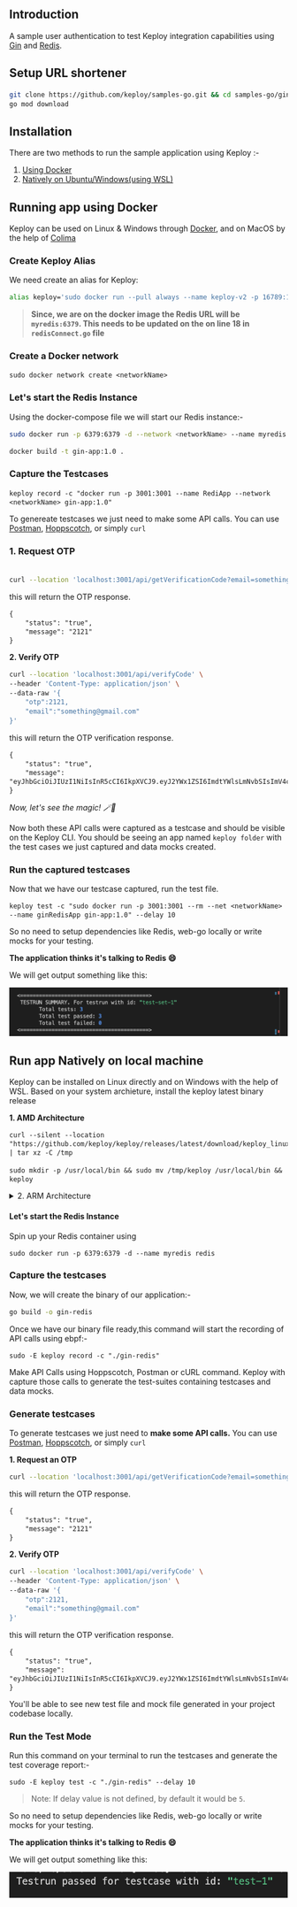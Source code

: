 ## Introduction

A sample user authentication to test Keploy integration capabilities using [Gin](https://gin-gonic.com/) and [Redis](https://redis.io/).

## Setup URL shortener

```bash
git clone https://github.com/keploy/samples-go.git && cd samples-go/gin-redis
go mod download
```

## Installation

There are two methods to run the sample application using Keploy :-

1. [Using Docker](#running-app-using-docker)
2. [Natively on Ubuntu/Windows(using WSL)](#run-app-natively-on-local-machine)

## Running app using Docker

Keploy can be used on Linux & Windows through [Docker](https://docs.docker.com/engine/install/), and on MacOS by the help of [Colima](https://docs.keploy/io/server/macos/installation)


### Create Keploy Alias

We need create an alias for Keploy:
```bash
alias keploy='sudo docker run --pull always --name keploy-v2 -p 16789:16789 --privileged --pid=host -it -v "$(pwd)":/files -v /sys/fs/cgroup:/sys/fs/cgroup -v /sys/kernel/debug:/sys/kernel/debug -v /sys/fs/bpf:/sys/fs/bpf -v /var/run/docker.sock:/var/run/docker.sock -v '"$HOME"'/.keploy-config:/root/.keploy-config -v '"$HOME"'/keploy-config:/root/keploy-config --rm ghcr.io/keploy/keploy'
```

> **Since, we are on the docker image the Redis URL will be `myredis:6379`. This needs to be updated on the on line 18 in `redisConnect.go` file**

### Create a Docker network
```
sudo docker network create <networkName>
```

### Let's start the Redis Instance
Using the docker-compose file we will start our Redis instance:-
```bash
sudo docker run -p 6379:6379 -d --network <networkName> --name myredis redis
```
```bash
docker build -t gin-app:1.0 .
```

### Capture the Testcases

```shell
keploy record -c "docker run -p 3001:3001 --name RediApp --network <networkName> gin-app:1.0"
```

To genereate testcases we just need to make some API calls. You can use [Postman](https://www.postman.com/), [Hoppscotch](https://hoppscotch.io/), or simply `curl`

### 1. Request OTP

```bash

curl --location 'localhost:3001/api/getVerificationCode?email=something@gmail.com'
```

this will return the OTP response. 
```
{
    "status": "true",
    "message": "2121"
}
```

**2. Verify OTP**

```bash
curl --location 'localhost:3001/api/verifyCode' \
--header 'Content-Type: application/json' \
--data-raw '{
    "otp":2121,
    "email":"something@gmail.com"
}'
```
this will return the OTP verification response. 
```
{
    "status": "true",
    "message": "eyJhbGciOiJIUzI1NiIsInR5cCI6IkpXVCJ9.eyJ2YWx1ZSI6ImdtYWlsLmNvbSIsImV4cCI6MTY5ODc1MTA2OX0.qah44e1KWIO4NSHCv3VoSdi12_JzfgOG9jq4neZeW2E"
}
```

_Now, let's see the magic! 🪄💫_

Now both these API calls were captured as a testcase and should be visible on the Keploy CLI. You should be seeing an app named `keploy folder` with the test cases we just captured and data mocks created.

### Run the captured testcases

Now that we have our testcase captured, run the test file.

```shell
keploy test -c "sudo docker run -p 3001:3001 --rm --net <networkName> --name ginRedisApp gin-app:1.0" --delay 10
```

So no need to setup dependencies like Redis, web-go locally or write mocks for your testing.

**The application thinks it's talking to Redis 😄**

We will get output something like this:

![TestRun](./img/testrun.png)


## Run app Natively on local machine

Keploy can be installed on Linux directly and on Windows with the help of WSL. Based on your system archieture, install the keploy latest binary release

**1. AMD Architecture**

```shell
curl --silent --location "https://github.com/keploy/keploy/releases/latest/download/keploy_linux_amd64.tar.gz" | tar xz -C /tmp

sudo mkdir -p /usr/local/bin && sudo mv /tmp/keploy /usr/local/bin && keploy
```

<details>
<summary> 2. ARM Architecture </summary>

```shell
curl --silent --location "https://github.com/keploy/keploy/releases/latest/download/keploy_linux_arm64.tar.gz" | tar xz -C /tmp

sudo mkdir -p /usr/local/bin && sudo mv /tmp/keploy /usr/local/bin && keploy
```

</details>

#### Let's start the Redis Instance

Spin up your Redis container using

```shell
sudo docker run -p 6379:6379 -d --name myredis redis
```

### Capture the testcases

Now, we will create the binary of our application:-

```zsh
go build -o gin-redis
```

Once we have our binary file ready,this command will start the recording of API calls using ebpf:-

```shell
sudo -E keploy record -c "./gin-redis"
```

Make API Calls using Hoppscotch, Postman or cURL command. Keploy with capture those calls to generate the test-suites containing testcases and data mocks.

### Generate testcases

To generate testcases we just need to **make some API calls.** You can use [Postman](https://www.postman.com/), [Hoppscotch](https://hoppscotch.io/), or simply `curl`

**1. Request an OTP**

```bash
curl --location 'localhost:3001/api/getVerificationCode?email=something@gmail.com'
```

this will return the OTP response. 

```
{
    "status": "true",
    "message": "2121"
}
```

**2. Verify OTP**

```bash
curl --location 'localhost:3001/api/verifyCode' \
--header 'Content-Type: application/json' \
--data-raw '{
    "otp":2121,
    "email":"something@gmail.com"
}'

```

this will return the OTP verification response. 
```
{
    "status": "true",
    "message": "eyJhbGciOiJIUzI1NiIsInR5cCI6IkpXVCJ9.eyJ2YWx1ZSI6ImdtYWlsLmNvbSIsImV4cCI6MTY5ODc1MTA2OX0.qah44e1KWIO4NSHCv3VoSdi12_JzfgOG9jq4neZeW2E"
}
```

You'll be able to see new test file and mock file generated in your project codebase locally.

### Run the Test Mode

Run this command on your terminal to run the testcases and generate the test coverage report:-

```shell
sudo -E keploy test -c "./gin-redis" --delay 10
```

> Note: If delay value is not defined, by default it would be `5`.

So no need to setup dependencies like Redis, web-go locally or write mocks for your testing.

**The application thinks it's talking to Redis 😄**

We will get output something like this:

![TestRun](./img/testRunPass.png)